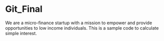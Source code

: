 # Git_Final
We are a micro-finance startup with a mission to empower and provide opportunities to low income individuals. 
This is a sample code to calculate simple interest.
